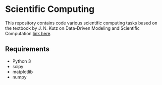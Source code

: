 # Scientific Computing

This repository contains code various scientific computing tasks based on the textbook by J. N. Kutz on Data-Driven Modeling and Scientific Computation
[link here](https://faculty.washington.edu/kutz/KutzBook/KutzBook.html).

## Requirements

- Python 3
- scipy
- matplotlib
- numpy
